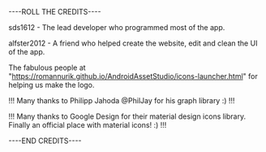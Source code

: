 ----ROLL THE CREDITS----

sds1612 - The lead developer who programmed most of the app.

alfster2012 - A friend who helped create the website, edit and clean the UI of the app.

The fabulous people at "https://romannurik.github.io/AndroidAssetStudio/icons-launcher.html" for helping us make the logo.

!!! Many thanks to Philipp Jahoda @PhilJay for his graph library :) !!!

!!! Many thanks to Google Design for their material design icons library. Finally an official place with material icons! :) !!!

----END CREDITS----
